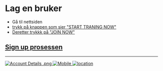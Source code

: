 # Lag en bruker

- Gå til nettsiden <a href="https://www.universal-robots.com/academy/" target="_blank">
- trykk på knappen som sier "START TRANING NOW"
- Deretter trykkk på "JOIN NOW"

## Sign up prosessen
----------------------------
![Account Details .png](https://github.com/robotikklinja/ur-robot/blob/master/tutorial/Account%20Details%20.png?raw=true)
![Mobile](https://github.com/robotikklinja/ur-robot/blob/master/tutorial/Mobile%20Instructions.png?raw=true)
![location](https://github.com/robotikklinja/ur-robot/blob/master/tutorial/Location.png?raw=true)

